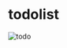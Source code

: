 # todolist
![todo](https://github.com/mai928/todolist/assets/58111868/278530b6-7544-4160-8cd3-f28f59765fe9)
